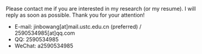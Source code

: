 Please contact me if you are interested in my research (or my resume). I will reply as soon as possible.
Thank you for your attention!

* E-mail: jinbowang[at]mail.ustc.edu.cn (preferred) / 2590534985[at]qq.com
* QQ: 2590534985
* WeChat: a2590534985
